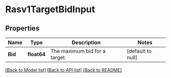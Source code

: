 # Rasv1TargetBidInput

## Properties
Name | Type | Description | Notes
------------ | ------------- | ------------- | -------------
**Bid** | **float64** | The maximum bid for a target. | [default to null]

[[Back to Model list]](../README.md#documentation-for-models) [[Back to API list]](../README.md#documentation-for-api-endpoints) [[Back to README]](../README.md)

